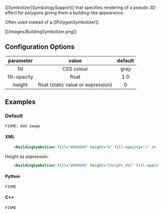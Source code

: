 <!-- Name: BuildingSymbolizer -->
<!-- Version: 3 -->
<!-- Last-Modified: 2009/02/06 07:56:36 -->
<!-- Author: jamierob -->
[[Symbolizer|SymbologySupport]] that specifies rendering of a pseudo 3D effect for polygons giving them a building-like appearance.

Often used instead of a [[PolygonSymbolizer]].

[[/images/BuildingSymbolizer.png]]

## Configuration Options

| **parameter** |             **value**              | **default** |
| :-----------: | :--------------------------------: | :---------: |
|     fill      |             CSS colour             |    gray     |
| fill-opacity  |               float                |     1.0     |
|    height     | float (static value or expression) |      0      |

## Examples

### Default

` FIXME: Add image `

#### XML

```xml
    <BuildingSymbolizer fill="#000000" height="8" fill-opacity="1" />
```

Height as expression:

```xml
    <BuildingSymbolizer fill="#000000" height="[height_db]" fill-opacity="1" />
```

#### Python

` FIXME `

#### C++

` FIXME `
